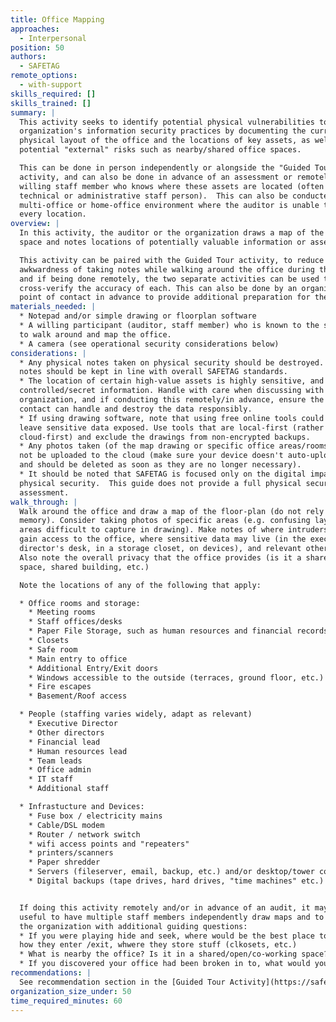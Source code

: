 ```yaml
---
title: Office Mapping
approaches:
  - Interpersonal
position: 50
authors:
  - SAFETAG
remote_options:
  - with-support
skills_required: []
skills_trained: []
summary: |
  This activity seeks to identify potential physical vulnerabilities to an
  organization's information security practices by documenting the current
  physical layout of the office and the locations of key assets, as well as
  potential "external" risks such as nearby/shared office spaces.

  This can be done in person independently or alongside the "Guided Tour"
  activity, and can also be done in advance of an assessment or remotely by a
  willing staff member who knows where these assets are located (often a
  technical or administrative staff person).  This can also be conducted in a
  multi-office or home-office environment where the auditor is unable to visit
  every location.
overview: |
  In this activity, the auditor or the organization draws a map of the office
  space and notes locations of potentially valuable information or assets.

  This activity can be paired with the Guided Tour activity, to reduce the
  awkwardness of taking notes while walking around the office during the Tour,
  and if being done remotely, the two separate activities can be used to
  cross-verify the accuracy of each. This can also be done by an organizational
  point of contact in advance to provide additional preparation for the auditor.
materials_needed: |
  * Notepad and/or simple drawing or floorplan software
  * A willing participant (auditor, staff member) who is known to the staff able
  to walk around and map the office.
  * A camera (see operational security considerations below)
considerations: |
  * Any physical notes taken on physical security should be destroyed. Digital
  notes should be kept in line with overall SAFETAG standards.
  * The location of certain high-value assets is highly sensitive, and may be
  controlled/secret information. Handle with care when discussing with the
  organization, and if conducting this remotely/in advance, ensure the point of
  contact can handle and destroy the data responsibly.
  * If using drawing software, note that using free online tools could easily
  leave sensitive data exposed. Use tools that are local-first (rather than
  cloud-first) and exclude the drawings from non-encrypted backups.
  * Any photos taken (of the map drawing or specific office areas/rooms) should
  not be uploaded to the cloud (make sure your device doesn't auto-upload photos
  and should be deleted as soon as they are no longer necessary).
  * It should be noted that SAFETAG is focused only on the digital impacts of
  physical security.  This guide does not provide a full physical security
  assessment.
walk_through: |
  Walk around the office and draw a map of the floor-plan (do not rely upon
  memory). Consider taking photos of specific areas (e.g. confusing layouts or
  areas difficult to capture in drawing). Make notes of where intruders could
  gain access to the office, where sensitive data may live (in the executive
  director's desk, in a storage closet, on devices), and relevant other items. 
  Also note the overall privacy that the office provides (is it a shared office
  space, shared building, etc.)

  Note the locations of any of the following that apply:

  * Office rooms and storage:
    * Meeting rooms
    * Staff offices/desks
    * Paper File Storage, such as human resources and financial records storage
    * Closets
    * Safe room
    * Main entry to office
    * Additional Entry/Exit doors
    * Windows accessible to the outside (terraces, ground floor, etc.)
    * Fire escapes
    * Basement/Roof access

  * People (staffing varies widely, adapt as relevant)
    * Executive Director
    * Other directors
    * Financial lead
    * Human resources lead
    * Team leads
    * Office admin
    * IT staff
    * Additional staff

  * Infrastucture and Devices:
    * Fuse box / electricity mains
    * Cable/DSL modem
    * Router / network switch
    * wifi access points and "repeaters"
    * printers/scanners
    * Paper shredder
    * Servers (fileserver, email, backup, etc.) and/or desktop/tower computers (which never leave the office)
    * Digital backups (tape drives, hard drives, "time machines" etc.)


  If doing this activity remotely and/or in advance of an audit, it may be
  useful to have multiple staff members independently draw maps and to provide
  the organization with additional guiding questions:
  * If you were playing hide and seek, where would be the best place to go?
  how they enter /exit, whwere they store stuff (clkosets, etc.)
  * What is nearby the office? Is it in a shared/open/co-working space? Is it in an office building? A home? An apartment? What floor of the building is the office on?  What else is nearby (other offices? Residential buildings, restaurants/cafes)?
  * If you discovered your office had been broken in to, what would your first guess of where or how the burglar broke in be?
recommendations: |
  See recommendation section in the [Guided Tour Activity](https://safetag.org/activities/guided_tour).
organization_size_under: 50
time_required_minutes: 60
---
```

